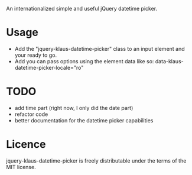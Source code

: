 An internationalized simple and useful jQuery datetime picker.

# Usage
- Add the "jquery-klaus-datetime-picker" class to an input element and your ready to go.
- Add you can pass options using the element data like so:
    data-klaus-datetime-picker-locale="ro"

# TODO
- add time part (right now, I only did the date part)
- refactor code
- better documentation for the datetime picker capabilities

# Licence
jquery-klaus-datetime-picker is freely distributable under the terms of the MIT license.

